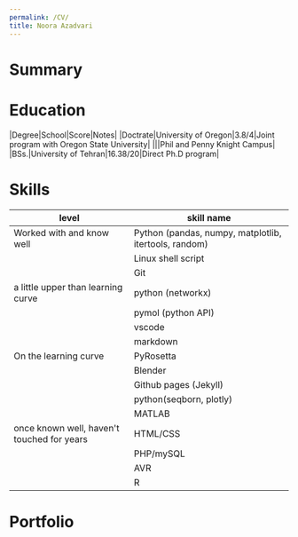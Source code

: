 ```yaml
---
permalink: /CV/
title: Noora Azadvari
---
```

# Summary

# Education
|Degree|School|Score|Notes|
|Doctrate|University of Oregon|3.8/4|Joint program with Oregon State University|
|||Phil and Penny Knight Campus|
|BSs.|University of Tehran|16.38/20|Direct Ph.D program|

# Skills
|level|skill name|
|-----|------|
|Worked with and know well|Python (pandas, numpy, matplotlib, itertools, random)|
||Linux shell script|
||Git|
|a little upper than learning curve|python (networkx)|
||pymol (python API)| 
||vscode|
||markdown|
|On the learning curve|PyRosetta|
||Blender| 
||Github pages (Jekyll)| 
||python(seqborn, plotly)| 
||MATLAB| 
|once known well, haven't touched for years|HTML/CSS| 
||PHP/mySQL|
||AVR|
||R|

# Portfolio


